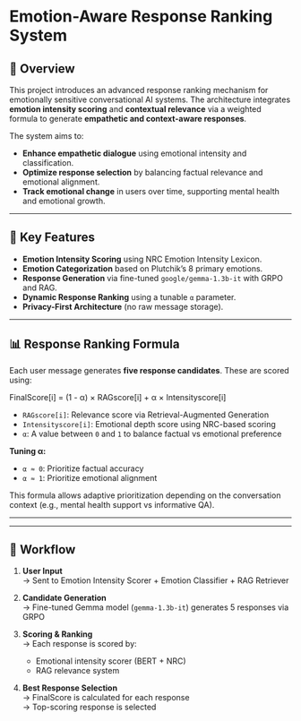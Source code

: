# Emotion-Aware Response Ranking System

## 🧠 Overview

This project introduces an advanced response ranking mechanism for emotionally sensitive conversational AI systems. The architecture integrates **emotion intensity scoring** and **contextual relevance** via a weighted formula to generate **empathetic and context-aware responses**.

The system aims to:
- **Enhance empathetic dialogue** using emotional intensity and classification.
- **Optimize response selection** by balancing factual relevance and emotional alignment.
- **Track emotional change** in users over time, supporting mental health and emotional growth.

---

## 🚀 Key Features

- **Emotion Intensity Scoring** using NRC Emotion Intensity Lexicon.
- **Emotion Categorization** based on Plutchik’s 8 primary emotions.
- **Response Generation** via fine-tuned `google/gemma-1.3b-it` with GRPO and RAG.
- **Dynamic Response Ranking** using a tunable `α` parameter.
- **Privacy-First Architecture** (no raw message storage).

---

## 📊 Response Ranking Formula

Each user message generates **five response candidates**. These are scored using:

FinalScore[i] = (1 - α) × RAGscore[i] + α × Intensityscore[i]


- `RAGscore[i]`: Relevance score via Retrieval-Augmented Generation
- `Intensityscore[i]`: Emotional depth score using NRC-based scoring
- `α`: A value between `0` and `1` to balance factual vs emotional preference

**Tuning α:**
- `α ≈ 0`: Prioritize factual accuracy
- `α ≈ 1`: Prioritize emotional alignment

This formula allows adaptive prioritization depending on the conversation context (e.g., mental health support vs informative QA).

---

---

## 🔄 Workflow

1. **User Input**  
   → Sent to Emotion Intensity Scorer + Emotion Classifier + RAG Retriever

2. **Candidate Generation**  
   → Fine-tuned Gemma model (`gemma-1.3b-it`) generates 5 responses via GRPO

3. **Scoring & Ranking**  
   → Each response is scored by:
   - Emotional intensity scorer (BERT + NRC)
   - RAG relevance system

4. **Best Response Selection**  
   → FinalScore is calculated for each response  
   → Top-scoring response is selected



